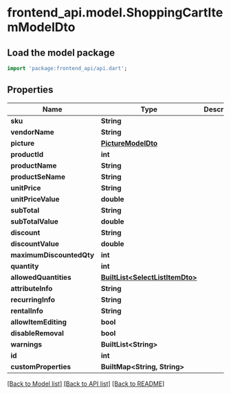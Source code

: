 # frontend_api.model.ShoppingCartItemModelDto

## Load the model package
```dart
import 'package:frontend_api/api.dart';
```

## Properties
Name | Type | Description | Notes
------------ | ------------- | ------------- | -------------
**sku** | **String** |  | [optional] 
**vendorName** | **String** |  | [optional] 
**picture** | [**PictureModelDto**](PictureModelDto.md) |  | [optional] 
**productId** | **int** |  | [optional] 
**productName** | **String** |  | [optional] 
**productSeName** | **String** |  | [optional] 
**unitPrice** | **String** |  | [optional] 
**unitPriceValue** | **double** |  | [optional] 
**subTotal** | **String** |  | [optional] 
**subTotalValue** | **double** |  | [optional] 
**discount** | **String** |  | [optional] 
**discountValue** | **double** |  | [optional] 
**maximumDiscountedQty** | **int** |  | [optional] 
**quantity** | **int** |  | [optional] 
**allowedQuantities** | [**BuiltList&lt;SelectListItemDto&gt;**](SelectListItemDto.md) |  | [optional] 
**attributeInfo** | **String** |  | [optional] 
**recurringInfo** | **String** |  | [optional] 
**rentalInfo** | **String** |  | [optional] 
**allowItemEditing** | **bool** |  | [optional] 
**disableRemoval** | **bool** |  | [optional] 
**warnings** | **BuiltList&lt;String&gt;** |  | [optional] 
**id** | **int** |  | [optional] 
**customProperties** | **BuiltMap&lt;String, String&gt;** |  | [optional] 

[[Back to Model list]](../README.md#documentation-for-models) [[Back to API list]](../README.md#documentation-for-api-endpoints) [[Back to README]](../README.md)


